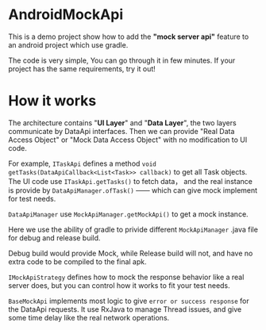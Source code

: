 # AndroidMockApi
This is a demo project show how to add the **"mock server api"** feature to an android project which use gradle.

The code is very simple, You can go through it in few minutes.
If your project has the same requirements, try it out!

# How it works
The architecture contains "**UI Layer**" and "**Data Layer**", the two layers communicate by DataApi interfaces. Then we can provide "Real Data Access Object" or "Mock Data Access Object" with no modification to UI code.

For example, `ITaskApi` defines a method `void getTasks(DataApiCallback<List<Task>> callback)` to get all Task objects.
The UI code use `ITaskApi.getTasks()` to fetch data， and the real instance is provide by `DataApiManager.ofTask()` —— which can give mock implement for test needs.

`DataApiManager` use `MockApiManager.getMockApi()` to get a mock instance.

Here we use the ability of gradle to privide different `MockApiManager` .java file for debug and release build.

Debug build would provide Mock, while Release build will not, and have no extra code to be compiled to the final apk.

`IMockApiStrategy` defines how to mock the response behavior like a real server does, but you can control how it works to fit your test needs.

`BaseMockApi` implements most logic to give `error or success response` for the DataApi requests. It use RxJava to manage Thread issues, and give some time delay like the real network operations.
